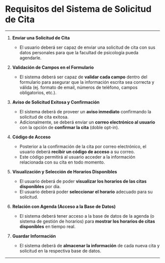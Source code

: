 # Requisitos del Sistema de Solicitud de Cita

---

1. **Enviar una Solicitud de Cita**
    * El usuario deberá ser capaz de enviar una solicitud de cita con sus datos personales para que la facultad de psicología pueda agendarle.

2. **Validación de Campos en el Formulario**
    * El sistema deberá ser capaz de **validar cada campo** dentro del formulario para asegurar que la información escrita sea correcta y válida (ej. formato de email, números de teléfono, campos obligatorios, etc.).

3. **Aviso de Solicitud Exitosa y Confirmación**
    * El sistema deberá de proveer un **aviso inmediato** confirmando la solicitud de cita exitosa.
    * Adicionalmente, se deberá enviar un **correo electrónico al usuario** con la opción de **confirmar la cita** (doble opt-in).

4. **Código de Acceso**
    * Posterior a la confirmación de la cita por correo electrónico, el usuario deberá **recibir un código de acceso** a su correo.
    * Este código permitirá al usuario acceder a la información relacionada con su cita en todo momento.

5. **Visualización y Selección de Horarios Disponibles**
    * El usuario deberá de poder **visualizar los horarios de las citas disponibles** por día.
    * El usuario deberá poder **seleccionar el horario** adecuado para su solicitud.

6. **Relación con Agenda (Acceso a la Base de Datos)**
    * El sistema deberá tener acceso a la base de datos de la agenda (o sistema de gestión de horarios) para **mostrar los horarios de citas disponibles** en tiempo real.

7. **Guardar Información**
    * El sistema deberá de **almacenar la información** de cada nueva cita y solicitud en la respectiva base de datos.

---
